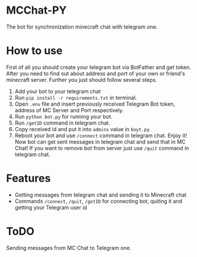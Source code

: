 # MCChat-PY
The bot for synchronization minecraft chat with telegram one.
# How to use
First of all you should create your telegram bot via BotFather and get token. After you need to find out about address and port of your own or friend's minecraft server.
Further you just should follow several steps.
1. Add your bot to your telegram chat
2. Run ``pip install -r requirements.txt`` in terminal.
3. Open ``.env`` file and insert previously received Telegram Bot token, address of MC Server and Port respectively.
4. Run ``python bot.py`` for running your bot.
5. Run ``/getID`` command in telegram chat.
6. Copy received id and put it into ``admins`` value in ``boyt.py``.
7. Reboot your bot and use ``/connect`` command in telegram chat.
Enjoy it! Now bot can get sent messages in telegram chat and send that in MC Chat!
If you want to remove bot from server just use ``/quit`` command in telegram chat.
# Features 
* Getting messages from telegram chat and sending it to Minecraft chat
* Commands ``/connect``, ``/quit``, ``/getID`` for connecting bot, quiting it and getting your Telegram user id
# ToDO
Sending messages from MC Chat to Telegram one.
